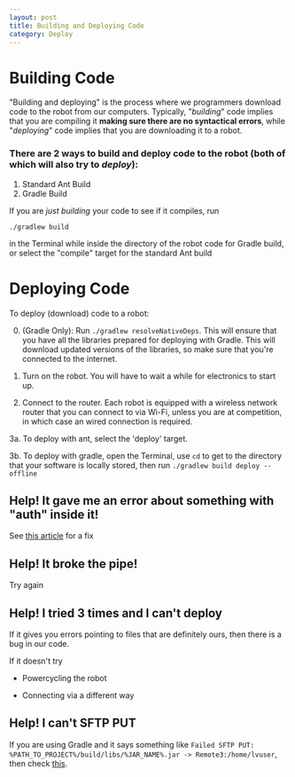```yaml
---
layout: post
title: Building and Deploying Code
category: Deploy
---
```

# Building Code

"Building and deploying" is the process where we programmers download code to the robot from our computers. Typically, "*building*" code implies that you are compiling it __making sure there are no syntactical errors__, while "*deploying*" code implies that you are downloading it to a robot.

### There are 2 ways to build and deploy code to the robot (both of which will also try to *deploy*):

1. Standard Ant Build
2. Gradle Build

If you are *just building* your code to see if it compiles, run

`./gradlew build`

in the Terminal while inside the directory of the robot code for Gradle build, or select the "compile" target for the standard Ant build

# Deploying Code

To deploy (download) code to a robot:

0. (Gradle Only): Run `./gradlew resolveNativeDeps`. This will ensure that you have all the libraries prepared for deploying with Gradle. This will download updated versions of the libraries, so make sure that you're connected to the internet.

1. Turn on the robot. You will have to wait a while for electronics to start up.

2. Connect to the router. Each robot is equipped with a wireless network router that you can connect to via Wi-Fi, unless you are at competition, in which case an wired connection is required.

3a. To deploy with ant, select the 'deploy' target.

3b. To deploy with gradle, open the Terminal, use `cd` to get to the directory that your software is locally stored, then run `./gradlew build deploy --offline`

## Help! It gave me an error about something with "auth" inside it!

See [this article](https://github.com/Team-2502/TeamWiki/wiki/Deploying-to-a-roboRIO-with-a-password) for a fix

## Help! It broke the pipe!

Try again

## Help! I tried 3 times and I can't deploy

If it gives you errors pointing to files that are definitely ours, then there is a bug in our code.

If it doesn't try

* Powercycling the robot

* Connecting via a different way

## Help! I can't SFTP PUT

If you are using Gradle and it says something like `Failed SFTP PUT: %PATH_TO_PROJECT%/build/libs/%JAR_NAME%.jar -> Remote3:/home/lvuser`, then check [this](https://github.com/Open-RIO/GradleRIO/issues/36).
